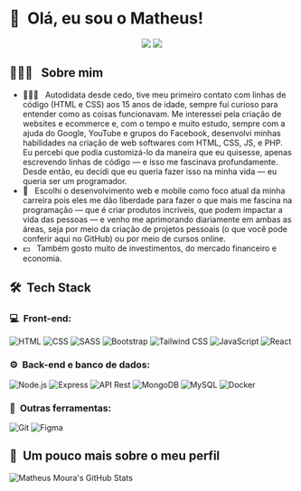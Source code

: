 <h1>👋 &nbsp;Olá, eu sou o Matheus!</h1>
<p align="center">
<a href="https://www.linkedin.com/in/eumatheusmoura"><img src="https://img.shields.io/badge/-Matheus%20Moura%20-0077B5?style=flat-square&logo=Linkedin&logoColor=white"/></a>
<a href="mailto:mouramatheus.dev@gmail.com"><img src="https://img.shields.io/badge/-mouramatheus.dev@gmail.com-D14836?style=flat-square&logo=Gmail&logoColor=white"/></a>

</p>

<h2> 👨🏻‍💻 &nbsp; Sobre mim </h2>

- 👨🏻‍💻 &nbsp; Autodidata desde cedo, tive meu primeiro contato com linhas de código (HTML e CSS) aos 15 anos de idade, sempre fui curioso para entender como as coisas funcionavam. Me interessei pela criação de websites e ecommerce e, com o tempo e muito estudo, sempre com a ajuda do Google, YouTube e grupos do Facebook, desenvolvi minhas habilidades na criação de web softwares com HTML, CSS, JS, e PHP. Eu percebi que podia customizá-lo da maneira que eu quisesse, apenas escrevendo linhas de código — e isso me fascinava profundamente. Desde então, eu decidi que eu queria fazer isso na minha vida — eu queria ser um programador.
- 🚀 &nbsp; Escolhi o desenvolvimento web e mobile como foco atual da minha carreira pois eles me dão liberdade para fazer o que mais me fascina na programação — que é criar produtos incríveis, que podem impactar a vida das pessoas — e venho me aprimorando diariamente em ambas as áreas, seja por meio da criação de projetos pessoais (o que você pode conferir aqui no GitHub) ou por meio de cursos online.
- 💵 &nbsp; Também gosto muito de investimentos, do mercado financeiro e economia.

<h2> 🛠 &nbsp;Tech Stack</h2>
<h3>💻 &nbsp;Front-end:</h3>

![HTML](https://img.shields.io/badge/-HTML-333333?style=flat&logo=HTML5)
![CSS](https://img.shields.io/badge/-CSS-333333?style=flat&logo=CSS3&logoColor=1572B6)
![SASS](https://img.shields.io/badge/-SASS-333333?style=flat&logo=sass&logoColor=CC6699)
![Bootstrap](https://img.shields.io/badge/-Bootstrap-333333?style=flat&logo=Bootstrap&logoColor=7952B3)
![Tailwind CSS](https://img.shields.io/badge/-TailwindCSS-333333?style=flat&logo=Tailwindcss&logoColor=06B6D4)
![JavaScript](https://img.shields.io/badge/-JavaScript-333333?style=flat&logo=javascript)
![React](https://img.shields.io/badge/-React-333333?style=flat&logo=react)

<h3>⚙️ &nbsp;Back-end e banco de dados:</h3>

![Node.js](https://img.shields.io/badge/-Node.js-333333?style=flat&logo=node.js)
![Express](https://img.shields.io/badge/-Express-333333?style=flat&logo=Express)
![API Rest](https://img.shields.io/badge/-APIRest-333333?style=flat&logo=cachet)
![MongoDB](https://img.shields.io/badge/-MongoDB-333333?style=flat&logo=mongodb)
![MySQL](https://img.shields.io/badge/-MySQL-333333?style=flat&logo=MySQL)
![Docker](https://img.shields.io/badge/-Docker-333333?style=flat&logo=Docker)

<h3>🔎 &nbsp;Outras ferramentas:</h3>

![Git](https://img.shields.io/badge/-GIT-333333?style=flat&logo=GIT)
![Figma](https://img.shields.io/badge/-Figma-333333?style=flat&logo=Figma)


<h2>🚀 &nbsp;Um pouco mais sobre o meu perfil</h2>

![Matheus Moura's GitHub Stats](https://github-readme-stats.vercel.app/api?username=eumatheusmoura&show_icons=true&theme=dracula)









